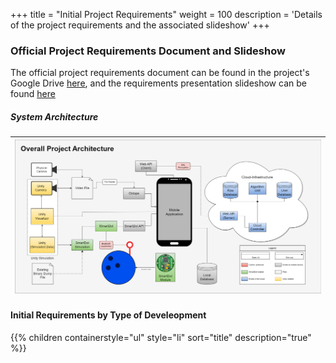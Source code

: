 +++
title = "Initial Project Requirements"
weight = 100
description = 'Details of the project requirements and the associated slideshow'
+++

### Official Project Requirements Document and Slideshow
The official project requirements document can be found in the project's Google Drive [here](https://docs.google.com/document/d/1EZ8Km40_kkoS-cVtnCJkH23AhC-8FPmfpDf5knASH1k/edit?usp=drive_link), and the requirements presentation slideshow can be found [here](https://docs.google.com/presentation/d/1LYcm5t7ulaw-TcHUD_Lb3ui-KiWEwgmRPJM2SycaR3k/edit?usp=drive_link)

##### System Architecture
| ![RevMetrix Diagram](OverallSystemArchitecture.png?width=60vw&lightbox=false) | 
|:--:| 

#### Initial Requirements by Type of Develeopment
{{% children containerstyle="ul" style="li" sort="title" description="true" %}}

